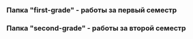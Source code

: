 ### Папка "first-grade" - работы за первый семестр

### Папка "second-grade" - работы за второй семестр